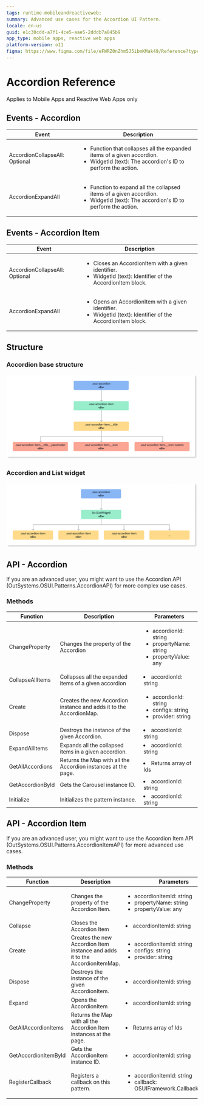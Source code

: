 ```yaml
---
tags: runtime-mobileandreactiveweb;
summary: Advanced use cases for the Accordion UI Pattern. 
locale: en-us
guid: e1c30cdd-a7f1-4ce5-aae5-2dddb7a845b9
app_type: mobile apps, reactive web apps
platform-version: o11
figma: https://www.figma.com/file/eFWRZ0nZhm5J5ibmKMak49/Reference?type=design&node-id=1413%3A1728&mode=design&t=xOFe93sVU3cU3chE-1
---
```


# Accordion Reference

<div class="info" markdown="1">

Applies to Mobile Apps and Reactive Web Apps only

</div>

## Events - Accordion

|**Event** |**Description**| 
|---|---|
| AccordionCollapseAll: Optional |<ul><li>Function that collapses all the expanded items of a given accordion.</li><li>WidgetId (text): The accordion's ID to perform the action.</li></ul>|
| AccordionExpandAll |<ul><li>Function to expand all the collapsed items of a given accordion.</li><li>WidgetId (text): The accordion's ID to perform the action.</li></ul>|

## Events - Accordion Item

|**Event** |**Description**| 
|---|---|
| AccordionCollapseAll: Optional |<ul><li>Closes an AccordionItem with a given identifier.</li><li>WidgetId (text): Identifier of the AccordionItem block.</li></ul>|
| AccordionExpandAll |<ul><li>Opens an AccordionItem with a given identifier.</li><li>WidgetId (text): Identifier of the AccordionItem block.</li></ul>|

## Structure

### Accordion base structure

![Base Accordion structure](images/accordion-base-structure-diag.png)

### Accordion and List widget

![Accordion and List widget](images/accordion-list-widget-diag.png)

## API - Accordion

If you are an advanced user, you might want to use the Accordion API (OutSystems.OSUI.Patterns.AccordionAPI) for more complex use cases.

### Methods

|**Function** |**Description**|**Parameters**|
|---|---|---|
|ChangeProperty|Changes the property of the Accordion|<ul><li>accordionId: string</li><li>propertyName: string</li><li>propertyValue: any</li></ul>|
|CollapseAllItems|Collapses all the expanded items of a given accordion|<li>accordionId: string</li>|
|Create|Creates the new Accordion instance and adds it to the AccordionMap.|<ul><li>accordionId: string</li><li>configs: string</li><li>provider: string</li></ul>|
|Dispose|Destroys the instance of the given Accordion.|<li>accordionId: string</li>|
|ExpandAllItems|Expands all the collapsed items in a given accordion.|<li>accordionId: string</li>|
|GetAllAccordions|Returns the Map with all the Accordion instances at the page.|<li>Returns array of Ids</li>|
|GetAccordionById|Gets the Carousel instance ID.|<li>accordionId: string</li>|
|Initialize|Initializes the pattern instance.|<li>accordionId: string</li>|

## API - Accordion Item

If you are an advanced user, you might want to use the Accordion Item API (OutSystems.OSUI.Patterns.AccordionItemAPI) for more advanced use cases.

### Methods

|**Function** |**Description**|**Parameters**|
|---|---|---|
|ChangeProperty|Changes the property of the Accordion Item.|<ul><li>accordionItemId: string</li><li>propertyName: string</li><li>propertyValue: any</li></ul>|
|Collapse|Closes the Accordion Item|<li>accordionItemId: string</li>|
|Create|Creates the new Accordion Item  instance and adds it to the AccordionItemMap.|<ul><li>accordionItemId: string</li><li>configs: string</li><li>provider: string</li></ul>|
|Dispose|Destroys the instance of the given AccordionItem.|<li>accordionItemId: string</li>|
|Expand|Opens the AccordionItem|<li>accordionItemId: string</li>|
|GetAllAccordionItems|Returns the Map with all the Accordion Item instances at the page.|<li>Returns array of Ids</li>|
|GetAccordionItemById|Gets the AccordionItem instance ID.|<li>accordionItemId: string</li>|
|RegisterCallback|Registers a callback on this pattern.|<ul><li>accordionItemId: string</li><li>callback: OSUIFramework.Callbacks.Generic</li></ul>|
